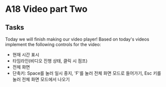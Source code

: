 # A18 Video part Two

## Tasks

Today we will finish making our video player! Based on today's videos implement the following controls for the video:

- 현재 시간 표시
- 타임라인(비디오 진행 상태, 클릭 시 점프)
- 전체 화면
- 단축키: Space를 눌러 일시 중지, 'F'를 눌러 전체 화면 모드로 들어가기, Esc 키를 눌러 전체 화면 모드에서 나오기
